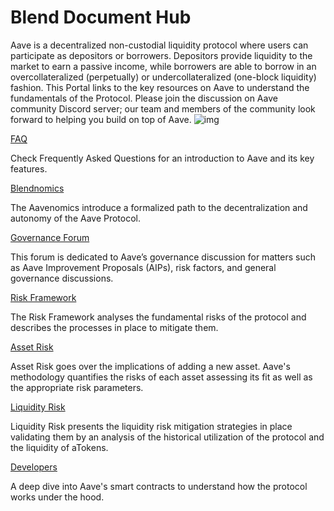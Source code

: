 # Blend Document Hub
Aave is a decentralized non-custodial liquidity protocol where users can participate as depositors or borrowers. Depositors provide liquidity to the market to earn a passive income, while borrowers are able to borrow in an overcollateralized (perpetually) or undercollateralized (one-block liquidity) fashion.
This Portal links to the key resources on Aave to understand the fundamentals of the Protocol. Please join the discussion on Aave community Discord server; our team and members of the community look forward to helping you build on top of Aave.
![img](https://2799188404-files.gitbook.io/~/files/v0/b/gitbook-legacy-files/o/assets%2F-MDtoSpz9ekPafgSK8Bl%2F-MDvO-yzDivYrBvizXRW%2F-MDvO2lOYLIPFLa6WEUO%2Faave%20overview.png?alt=media&token=5a4c8be8-d473-4041-b58c-a37234bd15fd)

[FAQ](faq/)

Check Frequently Asked Questions for an introduction to Aave and its key features.

[Blendnomics](blendnomics/)

The Aavenomics introduce a formalized path to the decentralization and autonomy of the Aave Protocol. 

[Governance Forum](go)

This forum is dedicated to Aave’s governance discussion for matters such as Aave Improvement Proposals (AIPs), risk factors, and general governance discussions.

[Risk Framework](blendriskframework/)

The Risk Framework analyses the fundamental risks of the protocol and describes the processes in place to mitigate them.

[Asset Risk](assetrisk/)

Asset Risk goes over the implications of adding a new asset. Aave's  methodology quantifies the risks of each asset assessing its fit as well as the appropriate risk parameters. 

[Liquidity Risk](liquidityrisk/)

Liquidity Risk presents the liquidity risk mitigation strategies in place validating them by an analysis of the historical utilization of the protocol and the liquidity of aTokens.

[Developers](blenddeveloperdocs/)

A deep dive into Aave's smart contracts to understand how the protocol works under the hood.
